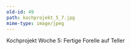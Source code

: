 ```yaml
---
old-id: 49
path: kochprojekt_5_7.jpg
mime-type: image/jpeg
---
```

Kochprojekt Woche 5:
Fertige Forelle auf Teller
